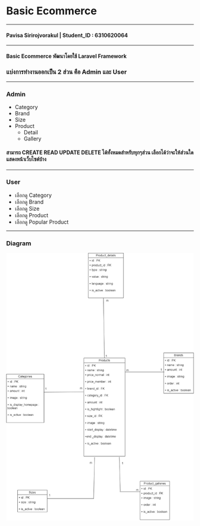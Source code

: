 # Basic Ecommerce
------------------------------------------------
#### Pavisa Sirirojvorakul | Student_ID : 6310620064
---------------------------------------------------
#### Basic Ecommerce พัฒนาโดยใช้ Laravel Framework 
### แบ่งการทำงานออกเป็น 2 ส่วน คือ Admin และ User
---------------------------------------------------
### Admin 
- Category
- Brand
- Size
- Product
    - Detail
    - Gallery
#### สามารถ CREATE READ UPDATE DELETE ได้ทั้งหมดสำหรับทุกๆส่วน เลือกได้ว่าจะให้ส่วนใดแสดงหน้าเว็บไซต์บ้าง

------------------------------------------------------------------------------------------------------
### User
- เลือกดู Category
- เลือกดู Brand
- เลือกดู Size
- เลือกดู Product
- เลือกดู Popular Product
------------------------------------------------------------------------------------------------------
### Diagram

![ecommerce](public/images/ecommerce.png)
